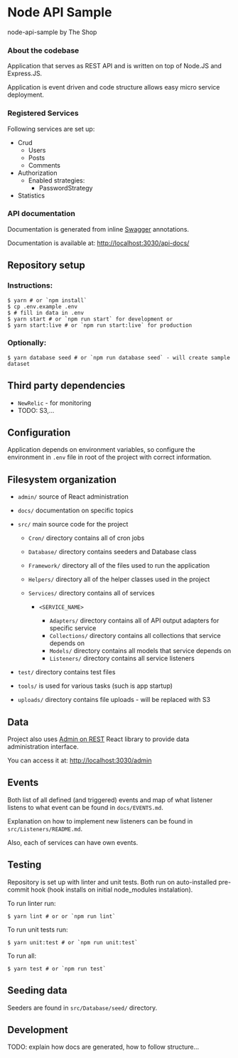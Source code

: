# Node API Sample

node-api-sample by The Shop

### About the codebase

Application that serves as REST API and is written on top of Node.JS and Express.JS.

Application is event driven and code structure allows easy micro service deployment.

### Registered Services

Following services are set up:


 - Crud
   - Users
   - Posts
   - Comments
 - Authorization
   - Enabled strategies: 
     - PasswordStrategy
 - Statistics

### API documentation

Documentation is generated from inline [Swagger](https://swagger.io/) annotations.

Documentation is available at: [http://localhost:3030/api-docs/](http://localhost:3030/api-docs/)

## Repository setup

### Instructions:

    $ yarn # or `npm install`
    $ cp .env.example .env
    $ # fill in data in .env
    $ yarn start # or `npm run start` for development or
    $ yarn start:live # or `npm run start:live` for production

### Optionally:

    $ yarn database seed # or `npm run database seed` - will create sample dataset

## Third party dependencies

 - `NewRelic` - for monitoring
 - TODO: S3,...

## Configuration

Application depends on environment variables, so configure the
environment in `.env` file in root of the project with correct
information.

## Filesystem organization

 - `admin/` source of React administration
 - `docs/` documentation on specific topics
 - `src/` main source code for the project

   - `Cron/` directory contains all of cron jobs
   - `Database/` directory contains seeders and Database class
   - `Framework/` directory all of the files used to run the application
   - `Helpers/` directory all of the helper classes used in the project
   - `Services/` directory contains all of services

     - `<SERVICE_NAME>`

        - `Adapters/` directory contains all of API output adapters for specific service
         - `Collections/` directory contains all collections that service depends on
        - `Models/` directory contains all models that service depends on
        - `Listeners/` directory contains all service listeners

 - `test/` directory contains test files
 - `tools/` is used for various tasks (such is app startup)
 - `uploads/` directory contains file uploads - will be replaced with S3

## Data

Project also uses [Admin on REST](https://marmelab.com/admin-on-rest/) React library to provide data administration interface.

You can access it at: [http://localhost:3030/admin](http://localhost:3030/admin)

## Events

Both list of all defined (and triggered) events and map of what listener listens to what event can be found in `docs/EVENTS.md`.

Explanation on how to implement new listeners can be found in `src/Listeners/README.md`.

Also, each of services can have own events.

## Testing

Repository is set up with linter and unit tests. Both run on auto-installed pre-commit hook (hook installs on initial
node_modules instalation).

To run linter run:

    $ yarn lint # or or `npm run lint`

To run unit tests run:

    $ yarn unit:test # or `npm run unit:test`

To run all:

    $ yarn test # or `npm run test`

## Seeding data

Seeders are found in `src/Database/seed/` directory.

## Development

TODO: explain how docs are generated, how to follow structure...
